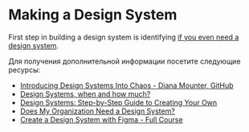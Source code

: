 # Making a Design System

First step in building a design system is identifying [if you even need a design system](https://sparkbox.com/foundry/when_not_to_use_a_design_system).

Для получения дополнительной информации посетите следующие ресурсы:

- [Introducing Design Systems Into Chaos - Diana Mounter, GitHub](https://www.youtube.com/watch?v=FZSi1bK-BRM)
- [Design Systems, when and how much?](https://www.youtube.com/watch?v=Hx02SaL_IH0)
- [Design Systems: Step-by-Step Guide to Creating Your Own](https://www.uxpin.com/create-design-system-guide/)
- [Does My Organization Need a Design System?](https://www.method.com/insights/does-my-organization-need-a-design-system/)
- [Create a Design System with Figma - Full Course](https://www.youtube.com/watch?v=RYDiDpW2VkM)
